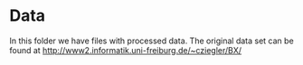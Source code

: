 # Data

In this folder we have files with processed data. The original data set can be found at http://www2.informatik.uni-freiburg.de/~cziegler/BX/
